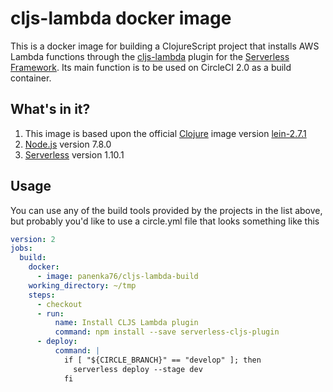 # cljs-lambda docker image

This is a docker image for building a ClojureScript project that installs AWS Lambda functions through the [cljs-lambda](https://github.com/nervous-systems/cljs-lambda) plugin for the [Serverless Framework](https://github.com/serverless/serverless). Its main function is to be used on CircleCI 2.0 as a build container.

## What's in it?
1. This image is based upon the official [Clojure](https://hub.docker.com/_/clojure/) image version [lein-2.7.1](https://github.com/Quantisan/docker-clojure/blob/f0fd68d6a197b4d1852aefab698b35ce1ea9881e/debian/lein/Dockerfile)
2. [Node.js](https://nodejs.org/) version 7.8.0
3. [Serverless](https://github.com/serverless/serverless) version 1.10.1

## Usage
You can use any of the build tools provided by the projects in the list above, but probably you'd like to use a circle.yml file that looks something like this

```yaml
version: 2
jobs:
  build:
    docker:
      - image: panenka76/cljs-lambda-build
    working_directory: ~/tmp
    steps:
      - checkout
      - run:
          name: Install CLJS Lambda plugin
          command: npm install --save serverless-cljs-plugin
      - deploy:
          command: |
            if [ "${CIRCLE_BRANCH}" == "develop" ]; then
              serverless deploy --stage dev
            fi

```